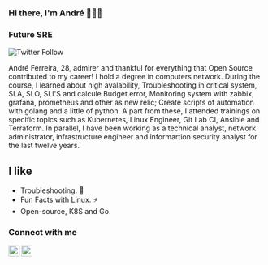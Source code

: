 ### Hi there, I'm André 👋👋👋   
### Future SRE ###


![Twitter Follow](https://img.shields.io/twitter/follow/dediferreiraa?color=1DA1F2&logo=twitter&style=for-the-badge)


André Ferreira, 28, admirer and thankful for everything that Open Source contributed to my career!
I hold a degree in computers network. During the course, I learned about high avalability, Troubleshooting in critical system, SLA, SLO, SLI'S and calcule Budget error, Monitoring system with zabbix, grafana, prometheus and other as new relic; Create scripts of automation with golang and a little of python. A part from these, I attended trainings on specific topics such as Kubernetes, Linux Engineer, Git Lab CI, Ansible and Terraform.
In parallel, I have been working as a technical analyst, network administrator, infrastructure engineer and informartion security analyst for the last twelve years.


## I like

- Troubleshooting. 🔭
- Fun Facts with Linux. ⚡
- Open-source, K8S and Go.


### Connect with me

[<img align="left" alt="dediferreiraa | Twitter" width="22px" src="https://cdn.jsdelivr.net/npm/simple-icons@v3/icons/twitter.svg" />][twitter]
[<img align="left" alt="andré-ferreira| LinkedIn" width="22px" src="https://cdn.jsdelivr.net/npm/simple-icons@v3/icons/linkedin.svg" />][linkedin]


[twitter]: https://twitter.com/dediferreiraa
[linkedin]: https://linkedin.com/in/andré-ferreira-84835790/
